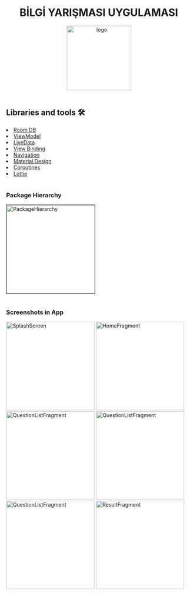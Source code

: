 <div align="left">
<div align="center">
<h1 align="center">BİLGİ YARIŞMASI UYGULAMASI</h1>
<img width="175px" src="https://i.ibb.co/3sPMCkk/logo.png" alt="logo" border="0">
</div>
</br>

## Libraries and tools 🛠

<li><a href="https://developer.android.com/reference/androidx/room/package-summary">Room DB</a></li>
<li><a href="https://developer.android.com/topic/libraries/architecture/viewmodel">ViewModel</a></li>
<li><a href="https://developer.android.com/topic/libraries/architecture/livedata">LiveData</a></li>
<li><a href="https://developer.android.com/topic/libraries/view-binding">View Binding</a></li>
<li><a href="https://developer.android.com/guide/navigation/navigation-getting-started">Navigation</a></li>
<li><a href="https://material.io/develop/android/docs/getting-started/">Material Design</a></li>
<li><a href="https://developer.android.com/kotlin/coroutines">Coroutines</a></li>
<li><a href="https://lottiefiles.com/blog/working-with-lottie/getting-started-with-lottie-animations-in-android-app">Lottie</a></li>

</br>

<div>
<h3>Package Hierarchy</h3>
<img width="240px" src="https://i.ibb.co/j8d80tP/Ekran-G-r-nt-s-24.png" alt="PackageHierarchy" border="1">
</div>

</br>

<div align="left">
<h3>Screenshots in App</h3>
<img width="240px" src="https://i.ibb.co/0VrQwLg/Ekran-G-r-nt-s-25.png" alt="SplashScreen" border="0">
<img width="240px" src="https://i.ibb.co/m0997tC/Ekran-G-r-nt-s-26.png" alt="HomeFragment" border="0">
</br>
<img width="240px" src="https://i.ibb.co/Cm1yzq9/Ekran-G-r-nt-s-35.png" alt="QuestionListFragment" border="0">
<img width="240px" src="https://i.ibb.co/8j259P1/Ekran-G-r-nt-s-36.png" alt="QuestionListFragment" border="0">
</br>
<img width="240px" src="https://i.ibb.co/1QqqyJC/Ekran-G-r-nt-s-37.png" alt="QuestionListFragment" border="0">
<img width="240px" src="https://i.ibb.co/g4GQCSV/Ekran-G-r-nt-s-38.png" alt="ResultFragment" border="0">
</div>
</div>
